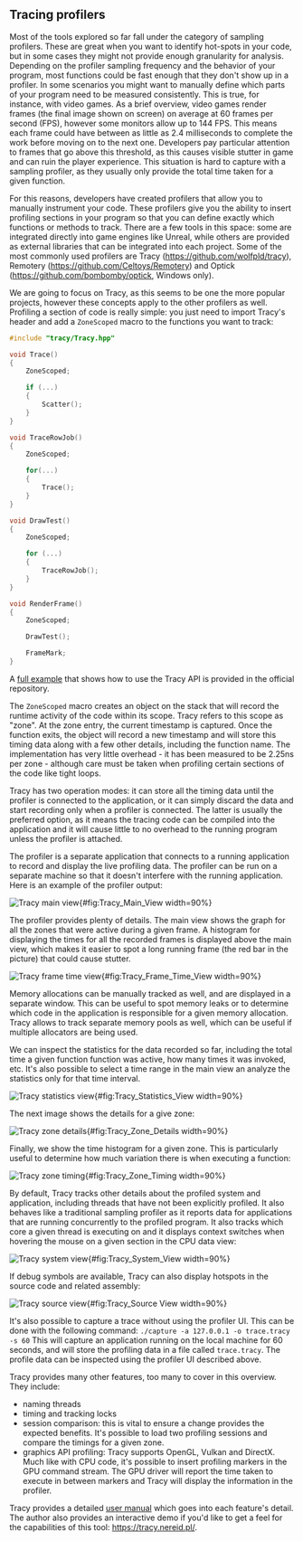 ## Tracing profilers
Most of the tools explored so far fall under the category of sampling profilers. These are great when you want to identify hot-spots in your code, but in some cases they might not provide enough granularity for analysis. Depending on the profiler sampling frequency and the behavior of your program, most functions could be fast enough that they don't show up in a profiler. In some scenarios you might want to manually define which parts of your program need to be measured consistently. This is true, for instance, with video games. As a brief overview, video games render frames (the final image shown on screen) on average at 60 frames per second (FPS), however some monitors allow up to 144 FPS. This means each frame could have between as little as 2.4 milliseconds to complete the work before moving on to the next one. Developers pay particular attention to frames that go above this threshold, as this causes visible stutter in game and can ruin the player experience. This situation is hard to capture with a sampling profiler, as they usually only provide the total time taken for a given function.

For this reasons, developers have created profilers that allow you to manually instrument your code. These profilers give you the ability to insert profiling sections in your program so that you can define exactly which functions or methods to track. There are a few tools in this space: some are integrated directly into game engines like Unreal, while others are provided as external libraries that can be integrated into each project. Some of the most commonly used profilers are Tracy (https://github.com/wolfpld/tracy), Remotery (https://github.com/Celtoys/Remotery) and Optick (https://github.com/bombomby/optick, Windows only).

We are going to focus on Tracy, as this seems to be one the more popular projects, however these concepts apply to the other profilers as well. Profiling a section of code is really simple: you just need to import Tracy's header and add a `ZoneScoped` macro to the functions you want to track:

```c++
#include "tracy/Tracy.hpp"

void Trace()
{
    ZoneScoped;

    if (...)
    {
        Scatter();
    }
}

void TraceRowJob()
{
    ZoneScoped;

    for(...)
    {
        Trace();
    }
}

void DrawTest()
{
    ZoneScoped;

    for (...)
    {
        TraceRowJob();
    }
}

void RenderFrame()
{
    ZoneScoped;

    DrawTest();

    FrameMark;
}
```

A [full example](https://github.com/wolfpld/tracy/tree/master/examples/ToyPathTracer) that shows how to use the Tracy API is provided in the official repository.

The `ZoneScoped` macro creates an object on the stack that will record the runtime activity of the code within its scope. Tracy refers to this scope as "zone". At the zone entry, the current timestamp is captured. Once the function exits, the object will record a new timestamp and will store this timing data along with a few other details, including the function name. The implementation has very little overhead - it has been measured to be 2.25ns per zone - although care must be taken when profiling certain sections of the code like tight loops.

Tracy has two operation modes: it can store all the timing data until the profiler is connected to the application, or it can simply discard the data and start recording only when a profiler is connected. The latter is usually the preferred option, as it means the tracing code can be compiled into the application and it will cause little to no overhead to the running program unless the profiler is attached.

The profiler is a separate application that connects to a running application to record and display the live profiling data. The profiler can be run on a separate machine so that it doesn't interfere with the running application. Here is an example of the profiler output:

![Tracy main view](../../img/tracy/profiler_main.png){#fig:Tracy_Main_View width=90%}

The profiler provides plenty of details. The main view shows the graph for all the zones that were active during a given frame. A histogram for displaying the times for all the recorded frames is displayed above the main view, which makes it easier to spot a long running frame (the red bar in the picture) that could cause stutter.

![Tracy frame time view](../../img/tracy/profiler_frame_time.png){#fig:Tracy_Frame_Time_View width=90%}

Memory allocations can be manually tracked as well, and are displayed in a separate window. This can be useful to spot memory leaks or to determine which code in the application is responsible for a given memory allocation. Tracy allows to track separate memory pools as well, which can be useful if multiple allocators are being used.

We can inspect the statistics for the data recorded so far, including the total time a given function function was active, how many times it was invoked, etc. It's also possible to select a time range in the main view an analyze the statistics only for that time interval.

![Tracy statistics view](../../img/tracy/profiler_statistics.png){#fig:Tracy_Statistics_View width=90%}

The next image shows the details for a give zone:

![Tracy zone details](../../img/tracy/profiler_zone_info.png){#fig:Tracy_Zone_Details width=90%}

Finally, we show the time histogram for a given zone. This is particularly useful to determine how much variation there is when executing a function:

![Tracy zone timing](../../img/tracy/profiler_zone_time.png){#fig:Tracy_Zone_Timing width=90%}

By default, Tracy tracks other details about the profiled system and application, including threads that have not been explicitly profiled. It also behaves like a traditional sampling profiler as it reports data for applications that are running concurrently to the profiled program. It also tracks which core a given thread is executing on and it displays context switches when hovering the mouse on a given section in the CPU data view:

![Tracy system view](../../img/tracy/profiler_system2.png){#fig:Tracy_System_View width=90%}

If debug symbols are available, Tracy can also display hotspots in the source code and related assembly:

![Tracy source view](../../img/tracy/profiler_assembler.png){#fig:Tracy_Source View width=90%}

It's also possible to capture a trace without using the profiler UI. This can be done with the following command:
`./capture -a 127.0.0.1 -o trace.tracy -s 60`
This will capture an application running on the local machine for 60 seconds, and will store the profiling data in a file called `trace.tracy`. The profile data can be inspected using the profiler UI described above.

Tracy provides many other features, too many to cover in this overview. They include:
- naming threads
- timing and tracking locks
- session comparison: this is vital to ensure a change provides the expected benefits. It's possible to load two profiling sessions and compare the timings for a given zone.
- graphics API profiling: Tracy supports OpenGL, Vulkan and DirectX. Much like with CPU code, it's possible to insert profiling markers in the GPU command stream. The GPU driver will report the time taken to execute in between markers and Tracy will display the information in the profiler.

Tracy provides a detailed [user manual](https://github.com/wolfpld/tracy/releases/download/v0.9/tracy.pdf) which goes into each feature's detail. The author also provides an interactive demo if you'd like to get a feel for the capabilities of this tool: https://tracy.nereid.pl/.
